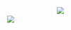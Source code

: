 ㅤㅤㅤㅤㅤㅤㅤㅤㅤㅤㅤㅤㅤㅤ![](https://64.media.tumblr.com/92c3c3eb6883768c78a328e4b890201f/de177b0bf643ffd8-bb/s540x810/c1524390e550cf053eb78a5fd47fa8d7c17d97fb.pnj)
ㅤㅤㅤㅤㅤㅤㅤㅤㅤㅤㅤㅤㅤㅤㅤㅤㅤㅤㅤ   ㅤㅤㅤㅤㅤㅤㅤㅤㅤ
![](https://64.media.tumblr.com/e1c1d4adc34a62084bcd6f7c9338bb2f/5c79f353fea1118a-42/s540x810/07294d4d6e710a0ba13e80ea30db80399abe13bc.pnj)
